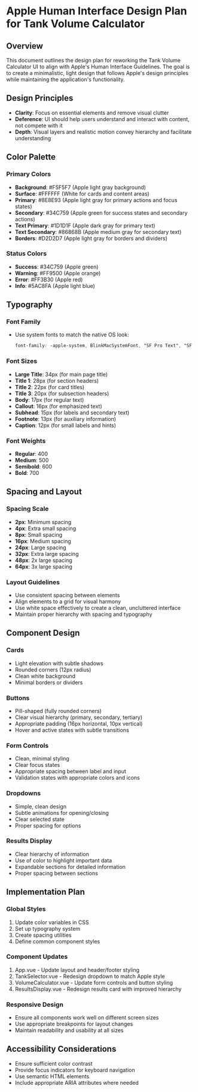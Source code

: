 # Apple Human Interface Design Plan for Tank Volume Calculator

## Overview
This document outlines the design plan for reworking the Tank Volume Calculator UI to align with Apple's Human Interface Guidelines. The goal is to create a minimalistic, light design that follows Apple's design principles while maintaining the application's functionality.

## Design Principles
- **Clarity**: Focus on essential elements and remove visual clutter
- **Deference**: UI should help users understand and interact with content, not compete with it
- **Depth**: Visual layers and realistic motion convey hierarchy and facilitate understanding

## Color Palette

### Primary Colors
- **Background**: #F5F5F7 (Apple light gray background)
- **Surface**: #FFFFFF (White for cards and content areas)
- **Primary**: #8E8E93 (Apple light gray for primary actions and focus states)
- **Secondary**: #34C759 (Apple green for success states and secondary actions)
- **Text Primary**: #1D1D1F (Apple dark gray for primary text)
- **Text Secondary**: #86868B (Apple medium gray for secondary text)
- **Borders**: #D2D2D7 (Apple light gray for borders and dividers)

### Status Colors
- **Success**: #34C759 (Apple green)
- **Warning**: #FF9500 (Apple orange)
- **Error**: #FF3B30 (Apple red)
- **Info**: #5AC8FA (Apple light blue)

## Typography

### Font Family
- Use system fonts to match the native OS look:
  ```css
  font-family: -apple-system, BlinkMacSystemFont, "SF Pro Text", "SF Pro Display", "Helvetica Neue", Arial, sans-serif;
  ```

### Font Sizes
- **Large Title**: 34px (for main page title)
- **Title 1**: 28px (for section headers)
- **Title 2**: 22px (for card titles)
- **Title 3**: 20px (for subsection headers)
- **Body**: 17px (for regular text)
- **Callout**: 16px (for emphasized text)
- **Subhead**: 15px (for labels and secondary text)
- **Footnote**: 13px (for auxiliary information)
- **Caption**: 12px (for small labels and hints)

### Font Weights
- **Regular**: 400
- **Medium**: 500
- **Semibold**: 600
- **Bold**: 700

## Spacing and Layout

### Spacing Scale
- **2px**: Minimum spacing
- **4px**: Extra small spacing
- **8px**: Small spacing
- **16px**: Medium spacing
- **24px**: Large spacing
- **32px**: Extra large spacing
- **48px**: 2x large spacing
- **64px**: 3x large spacing

### Layout Guidelines
- Use consistent spacing between elements
- Align elements to a grid for visual harmony
- Use white space effectively to create a clean, uncluttered interface
- Maintain proper hierarchy with spacing and typography

## Component Design

### Cards
- Light elevation with subtle shadows
- Rounded corners (12px radius)
- Clean white background
- Minimal borders or dividers

### Buttons
- Pill-shaped (fully rounded corners)
- Clear visual hierarchy (primary, secondary, tertiary)
- Appropriate padding (16px horizontal, 10px vertical)
- Hover and active states with subtle transitions

### Form Controls
- Clean, minimal styling
- Clear focus states
- Appropriate spacing between label and input
- Validation states with appropriate colors and icons

### Dropdowns
- Simple, clean design
- Subtle animations for opening/closing
- Clear selected state
- Proper spacing for options

### Results Display
- Clear hierarchy of information
- Use of color to highlight important data
- Expandable sections for detailed information
- Proper spacing between sections

## Implementation Plan

### Global Styles
1. Update color variables in CSS
2. Set up typography system
3. Create spacing utilities
4. Define common component styles

### Component Updates
1. App.vue - Update layout and header/footer styling
2. TankSelector.vue - Redesign dropdown to match Apple style
3. VolumeCalculator.vue - Update form controls and button styling
4. ResultsDisplay.vue - Redesign results card with improved hierarchy

### Responsive Design
- Ensure all components work well on different screen sizes
- Use appropriate breakpoints for layout changes
- Maintain readability and usability at all sizes

## Accessibility Considerations
- Ensure sufficient color contrast
- Provide focus indicators for keyboard navigation
- Use semantic HTML elements
- Include appropriate ARIA attributes where needed
